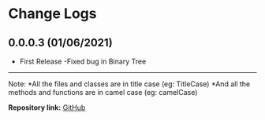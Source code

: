 Change Logs
================================

0.0.0.3 (01/06/2021)
----------------------------------------------------------------
- First Release
    -Fixed bug in Binary Tree

----------------------------------------------------------------
Note: 
*All the files and classes are in title case (eg: TitleCase)
*And all the methods and functions are in camel case (eg: camelCase)

**Repository link:** 
[GitHub](https://github.com/Armaan-268/DSA_in_Python)